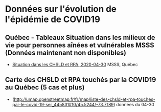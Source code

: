 # Données sur l'évolution de l'épidémie de COVID19

## Québec - Tableaux Situation dans les milieux de vie pour personnes aînées et vulnérables MSSS (Données maintenant non disponibles)

- [Situation dans les CHSLD et RPA, 2020-04-30](Qc/Tableau-milieux-de-vie-COVID-19-2020-04-30.pdf) MSSS, Québec

## Carte des CHSLD et RPA touchés par la COVID19 au Québec (5 cas et plus)

- (http://umap.openstreetmap.fr/fr/map/liste-des-chsld-et-rpa-touches-par-le-covid-19-ser_445831#10/45.5244/-73.7189) données du 04-30
